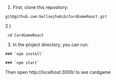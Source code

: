 1) First, clone this repository:
```
git@github.com:bellaajhabib/CardGameReact.git
```
2 )
```
 cd CardGameReact
```

3) In the project directory, you can run:
```
### `npm install`

### `npm start`
```
Then open http://localhost:3000/ to see cardgame